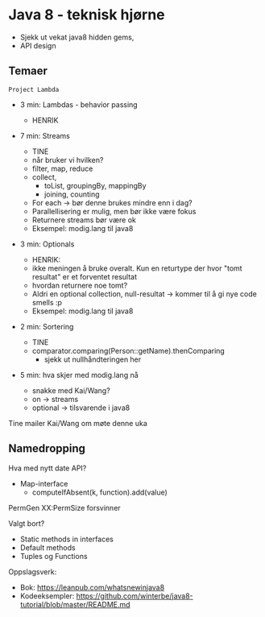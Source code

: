 # Java 8 - teknisk hjørne

* Sjekk ut vekat java8 hidden gems,
* API design

## Temaer

    Project Lambda

* 3 min: Lambdas - behavior passing
    - HENRIK
* 7 min: Streams
    - TINE
    - når bruker vi hvilken? 
    - filter, map, reduce
    - collect, 
        - toList, groupingBy, mappingBy
        - joining, counting
    - For each -> bør denne brukes mindre enn i dag? 
    - Parallellisering er mulig, men bør ikke være fokus
    - Returnere streams bør være ok
    - Eksempel: modig.lang til java8

* 3 min: Optionals
    - HENRIK: 
    - ikke meningen å bruke overalt. Kun en returtype der hvor 
"tomt resultat" er et forventet resultat
    - hvordan returnere noe tomt?
    - Aldri en optional collection, null-resultat -> kommer til å gi nye code smells :p
    - Eksempel: modig.lang til java8

* 2 min: Sortering
    - TINE
    - comparator.comparing(Person::getName).thenComparing
        - sjekk ut nullhåndteringen her 



* 5 min: hva skjer med modig.lang nå
    - snakke med Kai/Wang?
    - on -> streams
    - optional -> tilsvarende i java8

Tine mailer Kai/Wang om møte denne uka

## Namedropping
Hva med nytt date API?
* Map-interface
    - computeIfAbsent(k, function).add(value)

PermGen XX:PermSize forsvinner 

Valgt bort?
* Static methods in interfaces
* Default methods
* Tuples og Functions

Oppslagsverk: 
* Bok: https://leanpub.com/whatsnewinjava8
* Kodeeksempler: https://github.com/winterbe/java8-tutorial/blob/master/README.md
